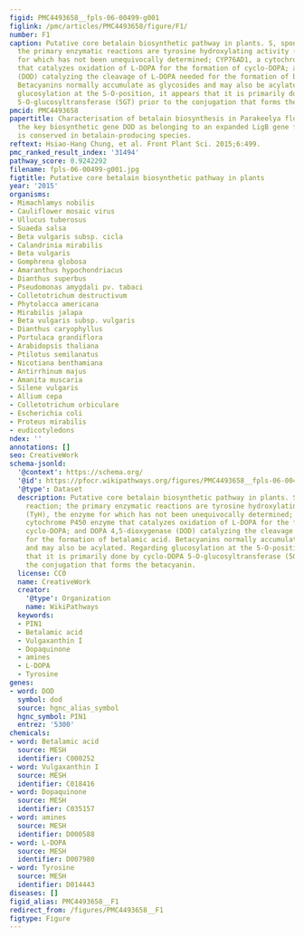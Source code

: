 ```yaml
---
figid: PMC4493658__fpls-06-00499-g001
figlink: /pmc/articles/PMC4493658/figure/F1/
number: F1
caption: Putative core betalain biosynthetic pathway in plants. S, spontaneous reaction;
  the primary enzymatic reactions are tyrosine hydroxylating activity (TyH), the enzyme
  for which has not been unequivocally determined; CYP76AD1, a cytochrome P450 enzyme
  that catalyzes oxidation of L-DOPA for the formation of cyclo-DOPA; and DOPA 4,5-dioxygenase
  (DOD) catalyzing the cleavage of L-DOPA needed for the formation of betalamic acid.
  Betacyanins normally accumulate as glycosides and may also be acylated. Regarding
  glucosylation at the 5-O-position, it appears that it is primarily done by cyclo-DOPA
  5-O-glucosyltransferase (5GT) prior to the conjugation that forms the betacyanin.
pmcid: PMC4493658
papertitle: Characterisation of betalain biosynthesis in Parakeelya flowers identifies
  the key biosynthetic gene DOD as belonging to an expanded LigB gene family that
  is conserved in betalain-producing species.
reftext: Hsiao-Hang Chung, et al. Front Plant Sci. 2015;6:499.
pmc_ranked_result_index: '31494'
pathway_score: 0.9242292
filename: fpls-06-00499-g001.jpg
figtitle: Putative core betalain biosynthetic pathway in plants
year: '2015'
organisms:
- Mimachlamys nobilis
- Cauliflower mosaic virus
- Ullucus tuberosus
- Suaeda salsa
- Beta vulgaris subsp. cicla
- Calandrinia mirabilis
- Beta vulgaris
- Gomphrena globosa
- Amaranthus hypochondriacus
- Dianthus superbus
- Pseudomonas amygdali pv. tabaci
- Colletotrichum destructivum
- Phytolacca americana
- Mirabilis jalapa
- Beta vulgaris subsp. vulgaris
- Dianthus caryophyllus
- Portulaca grandiflora
- Arabidopsis thaliana
- Ptilotus semilanatus
- Nicotiana benthamiana
- Antirrhinum majus
- Amanita muscaria
- Silene vulgaris
- Allium cepa
- Colletotrichum orbiculare
- Escherichia coli
- Proteus mirabilis
- eudicotyledons
ndex: ''
annotations: []
seo: CreativeWork
schema-jsonld:
  '@context': https://schema.org/
  '@id': https://pfocr.wikipathways.org/figures/PMC4493658__fpls-06-00499-g001.html
  '@type': Dataset
  description: Putative core betalain biosynthetic pathway in plants. S, spontaneous
    reaction; the primary enzymatic reactions are tyrosine hydroxylating activity
    (TyH), the enzyme for which has not been unequivocally determined; CYP76AD1, a
    cytochrome P450 enzyme that catalyzes oxidation of L-DOPA for the formation of
    cyclo-DOPA; and DOPA 4,5-dioxygenase (DOD) catalyzing the cleavage of L-DOPA needed
    for the formation of betalamic acid. Betacyanins normally accumulate as glycosides
    and may also be acylated. Regarding glucosylation at the 5-O-position, it appears
    that it is primarily done by cyclo-DOPA 5-O-glucosyltransferase (5GT) prior to
    the conjugation that forms the betacyanin.
  license: CC0
  name: CreativeWork
  creator:
    '@type': Organization
    name: WikiPathways
  keywords:
  - PIN1
  - Betalamic acid
  - Vulgaxanthin I
  - Dopaquinone
  - amines
  - L-DOPA
  - Tyrosine
genes:
- word: DOD
  symbol: dod
  source: hgnc_alias_symbol
  hgnc_symbol: PIN1
  entrez: '5300'
chemicals:
- word: Betalamic acid
  source: MESH
  identifier: C000252
- word: Vulgaxanthin I
  source: MESH
  identifier: C018416
- word: Dopaquinone
  source: MESH
  identifier: C035157
- word: amines
  source: MESH
  identifier: D000588
- word: L-DOPA
  source: MESH
  identifier: D007980
- word: Tyrosine
  source: MESH
  identifier: D014443
diseases: []
figid_alias: PMC4493658__F1
redirect_from: /figures/PMC4493658__F1
figtype: Figure
---
```

